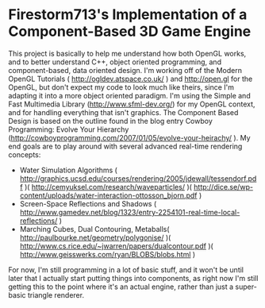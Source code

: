 # Firestorm713's Implementation of a Component-Based 3D Game Engine
This project is basically to help me understand how both OpenGL works, and to better understand C++, object oriented programming, and component-based, data oriented design. I'm working off of the Modern OpenGL Tutorials ( http://ogldev.atspace.co.uk/ ) and http://open.gl for the OpenGL, but don't expect my code to look much like theirs, since I'm adapting it into a more object oriented paradigm. I'm using the Simple and Fast Multimedia Library (http://www.sfml-dev.org/) for my OpenGL context, and for handling everything that isn't graphics. The Component Based Design is based on the outline found in the blog entry Cowboy Programming: Evolve Your Hierarchy (http://cowboyprogramming.com/2007/01/05/evolve-your-heirachy/ ). 
My end goals are to play around with several advanced real-time rendering concepts:
* Water Simulation Algorithms ( http://graphics.ucsd.edu/courses/rendering/2005/jdewall/tessendorf.pdf )( http://cemyuksel.com/research/waveparticles/ )( http://dice.se/wp-content/uploads/water-interaction-ottosson_bjorn.pdf )
* Screen-Space Reflections and Shadows ( http://www.gamedev.net/blog/1323/entry-2254101-real-time-local-reflections/ )
* Marching Cubes, Dual Contouring, Metaballs( http://paulbourke.net/geometry/polygonise/ )( http://www.cs.rice.edu/~jwarren/papers/dualcontour.pdf )( http://www.geisswerks.com/ryan/BLOBS/blobs.html )

For now, I'm still programming in a lot of basic stuff, and it won't be until later that I actually start putting things into components, as right now I'm still getting this to the point where it's an actual engine, rather than just a super-basic triangle renderer.